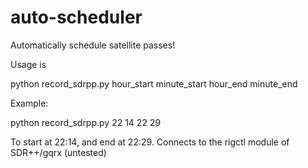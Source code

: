# auto-scheduler
Automatically schedule satellite passes!


Usage is

python record_sdrpp.py hour_start minute_start hour_end minute_end

Example:

python record_sdrpp.py 22 14 22 29

To start at 22:14, and end at 22:29. Connects to the rigctl module of SDR++/gqrx (untested)
